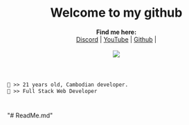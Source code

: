 <h1 align="center">Welcome to my github</h1>

<p align="center">
  <b>Find me here:</b><br>
  <a href="https://discord.com/users/452761144583651328">Discord</a> |
  <a href="https://www.youtube.com/channel/UCanlNtOR6BPP6mfvUMDtbEg">YouTube</a> |
  <a href="https://github.com/Vuththana">Github</a> |
  <br><br>
  <img src="https://i.pinimg.com/originals/f7/e4/e5/f7e4e55b4a7379e5a238783b8811a119.gif">
  <br><br>
</p>

#
```diff
👤 >> 21 years old, Cambodian developer.
🐺 >> Full Stack Web Developer
```
#
"# ReadMe.md" 
